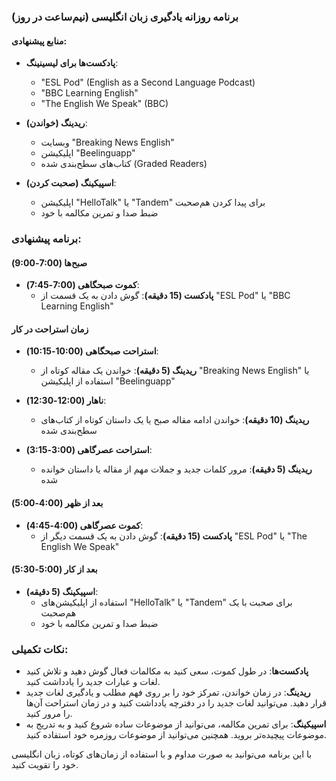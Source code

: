 ### برنامه روزانه یادگیری زبان انگلیسی (نیم‌ساعت در روز)

#### منابع پیشنهادی:
- **پادکست‌ها برای لیسینینگ**:
  - "ESL Pod" (English as a Second Language Podcast)
  - "BBC Learning English"
  - "The English We Speak" (BBC)

- **ریدینگ (خواندن)**:
  - وبسایت "Breaking News English"
  - اپلیکیشن "Beelinguapp"
  - کتاب‌های سطح‌بندی شده (Graded Readers)

- **اسپیکینگ (صحبت کردن)**:
  - اپلیکیشن "HelloTalk" یا "Tandem" برای پیدا کردن هم‌صحبت
  - ضبط صدا و تمرین مکالمه با خود

### برنامه پیشنهادی:

#### صبح‌ها (7:00-9:00)
- **کموت صبحگاهی (7:00-7:45)**:
  - **پادکست (15 دقیقه)**: گوش دادن به یک قسمت از "ESL Pod" یا "BBC Learning English"

#### زمان استراحت در کار
- **استراحت صبحگاهی (10:00-10:15)**:
  - **ریدینگ (5 دقیقه)**: خواندن یک مقاله کوتاه از "Breaking News English" یا استفاده از اپلیکیشن "Beelinguapp"
  
- **ناهار (12:00-12:30)**:
  - **ریدینگ (10 دقیقه)**: خواندن ادامه مقاله صبح یا یک داستان کوتاه از کتاب‌های سطح‌بندی شده

- **استراحت عصرگاهی (3:00-3:15)**:
  - **ریدینگ (5 دقیقه)**: مرور کلمات جدید و جملات مهم از مقاله یا داستان خوانده شده

#### بعد از ظهر (4:00-5:00)
- **کموت عصرگاهی (4:00-4:45)**:
  - **پادکست (15 دقیقه)**: گوش دادن به یک قسمت دیگر از "ESL Pod" یا "The English We Speak"

#### بعد از کار (5:00-5:30)
- **اسپیکینگ (5 دقیقه)**:
  - استفاده از اپلیکیشن‌های "HelloTalk" یا "Tandem" برای صحبت با یک هم‌صحبت
  - ضبط صدا و تمرین مکالمه با خود

### نکات تکمیلی:
- **پادکست‌ها**: در طول کموت، سعی کنید به مکالمات فعال گوش دهید و تلاش کنید لغات و عبارات جدید را یادداشت کنید.
- **ریدینگ**: در زمان خواندن، تمرکز خود را بر روی فهم مطلب و یادگیری لغات جدید قرار دهید. می‌توانید لغات جدید را در دفترچه یادداشت کنید و در زمان استراحت آن‌ها را مرور کنید.
- **اسپیکینگ**: برای تمرین مکالمه، می‌توانید از موضوعات ساده شروع کنید و به تدریج به موضوعات پیچیده‌تر بروید. همچنین می‌توانید از موضوعات روزمره خود استفاده کنید.

با این برنامه می‌توانید به صورت مداوم و با استفاده از زمان‌های کوتاه، زبان انگلیسی خود را تقویت کنید.
